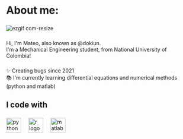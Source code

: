 <h1 align="left">About me:</h1>

###
![ezgif com-resize](https://github.com/dokiun/dokiun/assets/142639109/d2d2c6d5-6c99-4229-9c98-bfbe23f14aba)
###

<p align="left">Hi, I'm Mateo, also known as @dokiun. <br>I'm a Mechanical Engineering student, from National University of Colombia!</p>

###

<p align="left">✨ Creating bugs since 2021<br>📚 I'm currently learning differential equations and numerical methods (python and matlab)</p>

###

<h2 align="left">I code with</h2>

###

<div align="left">
  <img src="https://cdn.jsdelivr.net/gh/devicons/devicon/icons/python/python-original.svg" height="40" alt="python logo"  />
  <img width="12" />
  <img src="https://cdn.jsdelivr.net/gh/devicons/devicon/icons/r/r-original.svg" height="40" alt="r logo"  />
  <img width="12" />
  <img src="https://cdn.jsdelivr.net/gh/devicons/devicon/icons/matlab/matlab-original.svg" height="40" alt="matlab logo"  />
</div>

###

